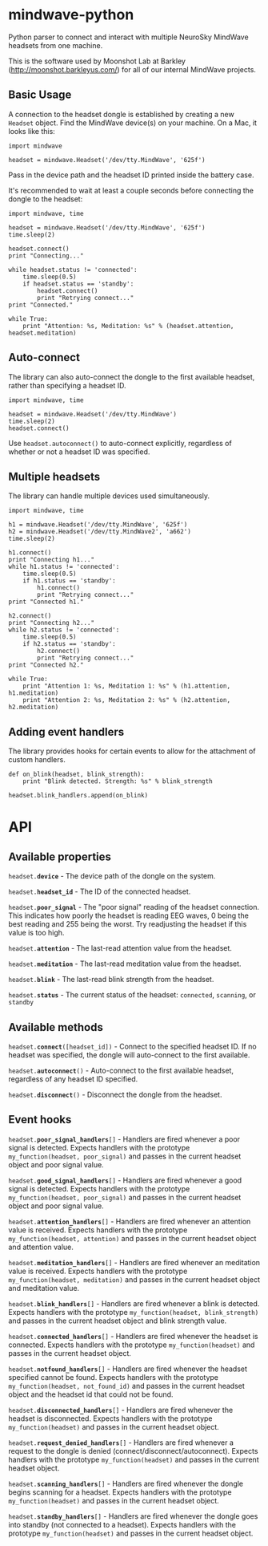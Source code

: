 mindwave-python
===============

Python parser to connect and interact with multiple NeuroSky MindWave headsets from one machine.

This is the software used by Moonshot Lab at Barkley (http://moonshot.barkleyus.com/) for all of our internal MindWave projects.

Basic Usage
-----------

A connection to the headset dongle is established by creating a new `Headset` object. Find the MindWave device(s) on your machine. On a Mac, it looks like this:

    import mindwave
    
    headset = mindwave.Headset('/dev/tty.MindWave', '625f')

Pass in the device path and the headset ID printed inside the battery case.

It's recommended to wait at least a couple seconds before connecting the dongle to the headset:

    import mindwave, time
    
    headset = mindwave.Headset('/dev/tty.MindWave', '625f')
    time.sleep(2)
    
    headset.connect()
    print "Connecting..."
    
    while headset.status != 'connected':
        time.sleep(0.5)
        if headset.status == 'standby':
            headset.connect()
            print "Retrying connect..."
    print "Connected."
    
    while True:
        print "Attention: %s, Meditation: %s" % (headset.attention, headset.meditation)


Auto-connect
------------

The library can also auto-connect the dongle to the first available headset, rather than specifying a headset ID.

    import mindwave, time
    
    headset = mindwave.Headset('/dev/tty.MindWave')
    time.sleep(2)
    headset.connect()

Use `headset.autoconnect()` to auto-connect explicitly, regardless of whether or not a headset ID was specified.


Multiple headsets
-----------------

The library can handle multiple devices used simultaneously.

    import mindwave, time
    
    h1 = mindwave.Headset('/dev/tty.MindWave', '625f')
    h2 = mindwave.Headset('/dev/tty.MindWave2', 'a662')
    time.sleep(2)
    
    h1.connect()
    print "Connecting h1..."
    while h1.status != 'connected':
        time.sleep(0.5)
        if h1.status == 'standby':
            h1.connect()
            print "Retrying connect..."
    print "Connected h1."
    
    h2.connect()
    print "Connecting h2..."
    while h2.status != 'connected':
        time.sleep(0.5)
        if h2.status == 'standby':
            h2.connect()
            print "Retrying connect..."
    print "Connected h2."
    
    while True:
        print "Attention 1: %s, Meditation 1: %s" % (h1.attention, h1.meditation)
        print "Attention 2: %s, Meditation 2: %s" % (h2.attention, h2.meditation)


Adding event handlers
---------------------

The library provides hooks for certain events to allow for the attachment of custom handlers.

    def on_blink(headset, blink_strength):
        print "Blink detected. Strength: %s" % blink_strength
    
    headset.blink_handlers.append(on_blink)


API
===

Available properties
--------------------

`headset.`**`device`** - The device path of the dongle on the system.

`headset.`**`headset_id`** - The ID of the connected headset.

`headset.`**`poor_signal`** - The "poor signal" reading of the headset connection. This indicates how poorly the headset is reading EEG waves, 0 being the best reading and 255 being the worst. Try readjusting the headset if this value is too high.

`headset.`**`attention`** - The last-read attention value from the headset.

`headset.`**`meditation`** - The last-read meditation value from the headset.

`headset.`**`blink`** - The last-read blink strength from the headset.

`headset.`**`status`** - The current status of the headset: `connected`, `scanning`, or `standby`


Available methods
-----------------

`headset.`**`connect`**`([headset_id])` - Connect to the specified headset ID. If no headset was specified, the dongle will auto-connect to the first available.

`headset.`**`autoconnect`**`()` - Auto-connect to the first available headset, regardless of any headset ID specified.

`headset.`**`disconnect`**`()` - Disconnect the dongle from the headset.


Event hooks
-----------

`headset.`**`poor_signal_handlers`**`[]` - Handlers are fired whenever a poor signal is detected. Expects handlers with the prototype `my_function(headset, poor_signal)` and passes in the current headset object and poor signal value.

`headset.`**`good_signal_handlers`**`[]` - Handlers are fired whenever a good signal is detected. Expects handlers with the prototype `my_function(headset, poor_signal)` and passes in the current headset object and poor signal value.

`headset.`**`attention_handlers`**`[]` - Handlers are fired whenever an attention value is received. Expects handlers with the prototype `my_function(headset, attention)` and passes in the current headset object and attention value.

`headset.`**`meditation_handlers`**`[]` - Handlers are fired whenever an meditation value is received. Expects handlers with the prototype `my_function(headset, meditation)` and passes in the current headset object and meditation value.

`headset.`**`blink_handlers`**`[]` - Handlers are fired whenever a blink is detected. Expects handlers with the prototype `my_function(headset, blink_strength)` and passes in the current headset object and blink strength value.

`headset.`**`connected_handlers`**`[]` - Handlers are fired whenever the headset is connected. Expects handlers with the prototype `my_function(headset)` and passes in the current headset object.

`headset.`**`notfound_handlers`**`[]` - Handlers are fired whenever the headset specified cannot be found. Expects handlers with the prototype `my_function(headset, not_found_id)` and passes in the current headset object and the headset id that could not be found.

`headset.`**`disconnected_handlers`**`[]` - Handlers are fired whenever the headset is disconnected. Expects handlers with the prototype `my_function(headset)` and passes in the current headset object.

`headset.`**`request_denied_handlers`**`[]` - Handlers are fired whenever a request to the dongle is denied (connect/disconnect/autoconnect). Expects handlers with the prototype `my_function(headset)` and passes in the current headset object.

`headset.`**`scanning_handlers`**`[]` - Handlers are fired whenever the dongle begins scanning for a headset. Expects handlers with the prototype `my_function(headset)` and passes in the current headset object.

`headset.`**`standby_handlers`**`[]` - Handlers are fired whenever the dongle goes into standby (not connected to a headset). Expects handlers with the prototype `my_function(headset)` and passes in the current headset object.

